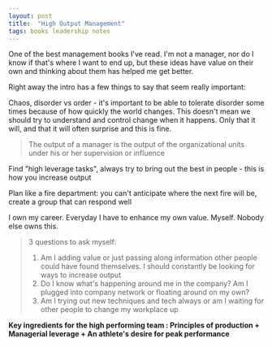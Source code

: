 ```yaml
---
layout: post
title:  "High Output Management"
tags: books leadership notes
---
```


One of the best management books I've read. I'm not a manager, nor do I know if that's where I want to end up, but these ideas have value on their own and thinking about them has helped me get better.

Right away the intro has a few things to say that seem really important:

Chaos, disorder vs order - it's important to be able to tolerate disorder some times because of how quickly the world changes. This doesn't mean we should try to understand and control change when it happens. Only that it will, and that it will often surprise and this is fine.

> The output of a manager is the output of the organizational units under his or her supervision or influence

Find "high leverage tasks", always try to bring out the best in people - this is how you increase output

Plan like a fire department: you can't anticipate where the next fire will be, create a group that can respond well

I own my career. Everyday I have to enhance my own value. Myself. Nobody else owns this.

> 3 questions to ask myself:
> 1. Am I adding value or just passing along information other people could have found themselves. I should constantly be looking for ways to increase output
> 2. Do I know what's happening around me in the company? Am I plugged into company network or floating around on my own?
> 3. Am I trying out new techniques and tech always or am I waiting for other people to change my workplace up

**Key ingredients for the high performing team : Principles of production + Managerial leverage + An athlete's desire for peak performance**


